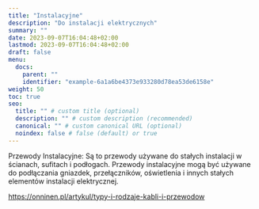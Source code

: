```yaml
---
title: "Instalacyjne"
description: "Do instalacji elektrycznych"
summary: ""
date: 2023-09-07T16:04:48+02:00
lastmod: 2023-09-07T16:04:48+02:00
draft: false
menu:
  docs:
    parent: ""
    identifier: "example-6a1a6be4373e933280d78ea53de6158e"
weight: 50
toc: true
seo:
  title: "" # custom title (optional)
  description: "" # custom description (recommended)
  canonical: "" # custom canonical URL (optional)
  noindex: false # false (default) or true
---
```


Przewody Instalacyjne: Są to przewody używane do stałych instalacji w ścianach, sufitach i podłogach. Przewody instalacyjne mogą być używane do podłączania gniazdek, przełączników, oświetlenia i innych stałych elementów instalacji elektrycznej.

https://onninen.pl/artykul/typy-i-rodzaje-kabli-i-przewodow
